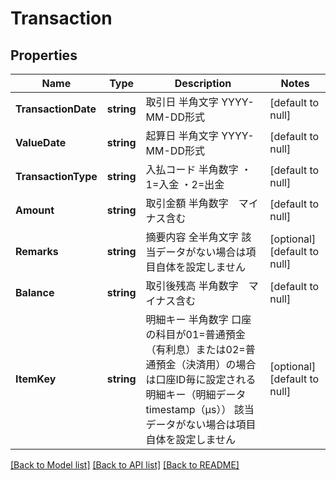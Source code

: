 # Transaction

## Properties
Name | Type | Description | Notes
------------ | ------------- | ------------- | -------------
**TransactionDate** | **string** | 取引日 半角文字 YYYY-MM-DD形式  | [default to null]
**ValueDate** | **string** | 起算日 半角文字 YYYY-MM-DD形式  | [default to null]
**TransactionType** | **string** | 入払コード 半角数字 ・1&#x3D;入金 ・2&#x3D;出金  | [default to null]
**Amount** | **string** | 取引金額 半角数字　マイナス含む  | [default to null]
**Remarks** | **string** | 摘要内容 全半角文字 該当データがない場合は項目自体を設定しません  | [optional] [default to null]
**Balance** | **string** | 取引後残高 半角数字　マイナス含む  | [default to null]
**ItemKey** | **string** | 明細キー 半角数字 口座の科目が01&#x3D;普通預金（有利息）または02&#x3D;普通預金（決済用）の場合は口座ID毎に設定される明細キー（明細データtimestamp（μs）） 該当データがない場合は項目自体を設定しません | [optional] [default to null]

[[Back to Model list]](../README.md#documentation-for-models) [[Back to API list]](../README.md#documentation-for-api-endpoints) [[Back to README]](../README.md)

